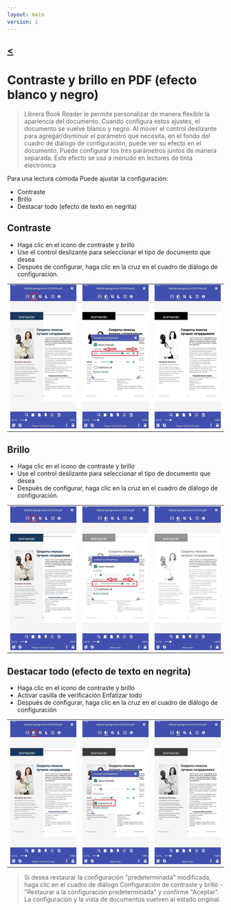 ```yaml
---
layout: main
version: 1
---
```

[<](/wiki/faq)
---

# Contraste y brillo en PDF (efecto blanco y negro)

> Librera Book Reader le permite personalizar de manera flexible la apariencia del documento.
Cuando configura estos ajustes, el documento se vuelve blanco y negro.
Al mover el control deslizante para agregar/disminuir el parámetro que necesita,
en el fondo del cuadro de diálogo de configuración, puede ver su efecto en el documento.
Puede configurar los tres parámetros juntos de manera separada. Este efecto se usa a menudo en lectores de tinta electrónica


Para una lectura cómoda Puede ajustar la configuración:
* Contraste
* Brillo
* Destacar todo (efecto de texto en negrita)

## Contraste
* Haga clic en el icono de contraste y brillo
* Use el control deslizante para seleccionar el tipo de documento que desea
* Después de configurar, haga clic en la cruz en el cuadro de diálogo de configuración.

||||
|-|-|-|
|![](10.jpg)|![](11.jpg)|![](12.jpg)|

## Brillo
* Haga clic en el icono de contraste y brillo
* Use el control deslizante para seleccionar el tipo de documento que desea
* Después de configurar, haga clic en la cruz en el cuadro de diálogo de configuración.

||||
|-|-|-|
|![](20.jpg)|![](21.jpg)|![](222.jpg)|


## Destacar todo (efecto de texto en negrita)
* Haga clic en el icono de contraste y brillo
* Activar casilla de verificación Enfatizar todo
* Después de configurar, haga clic en la cruz en el cuadro de diálogo de configuración

||||
|-|-|-|
|![](30.jpg)|![](31.jpg)|![](32.jpg)|

> Si desea restaurar la configuración &quot;predeterminada&quot; modificada, haga clic en el cuadro de diálogo Configuración de contraste y brillo - &quot;Restaurar a la configuración predeterminada&quot; y confirme &quot;Aceptar&quot;. La configuración y la vista de documentos vuelven al estado original.
